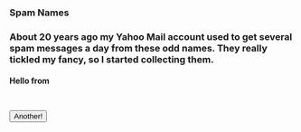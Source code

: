 ### Spam Names

<style type="text/css">
  #spam_name {
    font-size: 30px;
    padding-top: 10px;
    padding-bottom: 15px;
  }
</style>
<script src="https://code.jquery.com/jquery-3.2.1.min.js"></script>
<script src="/spamnames.js"></script>

<h3>About 20 years ago my Yahoo Mail account used to get several spam messages a day from these odd names. They really tickled my fancy, so I started collecting them.</h3>
<h4>Hello from <div id="spam_name"></div></h4>


<button id="another">Another!</button>